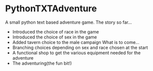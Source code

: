 # PythonTXTAdventure
A small python text based adventure game.
The story so far...
  - Introduced the choice of race in the game
  - Introduced the choice of sex in the game
  - Added tavern choice to the male campaign
What is to come...
  - Branching choices depending on sex and race chosen at the start
  - A functional shop to get the various equipment needed for the adventure
  - The adventuring(the fun bit!)
